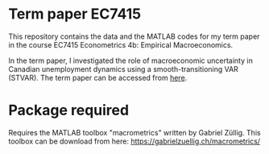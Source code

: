 # Term paper EC7415 
This repository contains the data and the MATLAB codes for my term paper in the course EC7415 Econometrics 4b: Empirical Macroeconomics. 

In the term paper, I investigated the role of macroeconomic uncertainty in Canadian unemployment dynamics using a smooth-transitioning VAR (STVAR). The term paper can be accessed from [here](https://www.dropbox.com/s/fv7qowswm9hh4ux/Term_paper_EC7415_LM.pdf?dl=0).

# Package required
Requires the MATLAB toolbox "macrometrics" written by Gabriel Züllig. This toolbox can be download from here: https://gabrielzuellig.ch/macrometrics/ 
